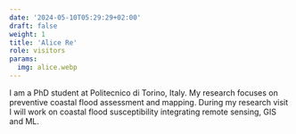 ```yaml
---
date: '2024-05-10T05:29:29+02:00'
draft: false
weight: 1
title: 'Alice Re'
role: visitors
params:
  img: alice.webp
---
```


I am a PhD student at Politecnico di Torino, Italy. My research focuses on preventive coastal flood assessment and mapping. During my research visit I will work on coastal flood susceptibility integrating remote sensing, GIS and ML.